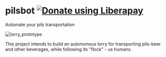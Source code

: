 # pilsbot <a href="https://liberapay.com/pilsbot/donate"><img alt="Donate using Liberapay" src="https://liberapay.com/assets/widgets/donate.svg"></a>
Automate your pils transportation 

![lorry_prototype](doc/DSC_0714.JPG)

This project intends to build an autonomous lorry for transporting pils-beer and other beverages, while following its "flock" - us humans.
